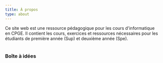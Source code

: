 ```yaml
---
title: À propos
type: about
---
```


Ce site web est une ressource pédagogique pour les cours d'informatique en CPGE. Il contient les cours, exercices et ressources nécessaires pour les étudiants de première année (Sup) et deuxième année (Spe).
<br/>
<br/>

### Boîte à idées

<iframe data-tally-src="https://tally.so/embed/w2RY1D?alignLeft=1&transparentBackground=1&dynamicHeight=1" loading="lazy" width="100%" height="254" frameborder="0" marginheight="0" marginwidth="0" title="Boîte à idées anonyme – Vos retours sur le cours"></iframe>
<script>var d=document,w="https://tally.so/widgets/embed.js",v=function(){"undefined"!=typeof Tally?Tally.loadEmbeds():d.querySelectorAll("iframe[data-tally-src]:not([src])").forEach((function(e){e.src=e.dataset.tallySrc}))};if("undefined"!=typeof Tally)v();else if(d.querySelector('script[src="'+w+'"]')==null){var s=d.createElement("script");s.src=w,s.onload=v,s.onerror=v,d.body.appendChild(s);}</script>